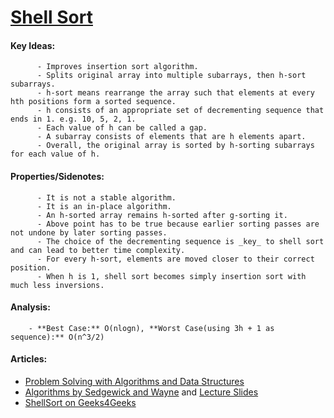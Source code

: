  # [Shell Sort](https://github.com/nanyahill/coding-interview-resources/blob/master/src/sorting/shellsort/ShellSort.java)
  #### Key Ideas:
	      - Improves insertion sort algorithm.
	      - Splits original array into multiple subarrays, then h-sort subarrays.
	      - h-sort means rearrange the array such that elements at every hth positions form a sorted sequence.
	      - h consists of an appropriate set of decrementing sequence that ends in 1. e.g. 10, 5, 2, 1.
	      - Each value of h can be called a gap.
	      - A subarray consists of elements that are h elements apart.
	      - Overall, the original array is sorted by h-sorting subarrays for each value of h.
	      
  #### Properties/Sidenotes:
	      - It is not a stable algorithm.
	      - It is an in-place algorithm.
	      - An h-sorted array remains h-sorted after g-sorting it.
	      - Above point has to be true because earlier sorting passes are not undone by later sorting passes.
	      - The choice of the decrementing sequence is _key_ to shell sort and can lead to better time complexity. 
	      - For every h-sort, elements are moved closer to their correct position.
	      - When h is 1, shell sort becomes simply insertion sort with much less inversions.
        
  #### Analysis:
        - **Best Case:** O(nlogn), **Worst Case(using 3h + 1 as sequence):** O(n^3/2)
	
  #### Articles:
  - [Problem Solving with Algorithms and Data Structures](http://interactivepython.org/runestone/static/pythonds/SortSearch/TheShellSort.html)
  - [Algorithms by Sedgewick and Wayne](http://algs4.cs.princeton.edu/21elementary/) and [Lecture Slides](https://algs4.cs.princeton.edu/lectures/21ElementarySorts-2x2.pdf)
  - [ShellSort on Geeks4Geeks](https://www.geeksforgeeks.org/shellsort/)
